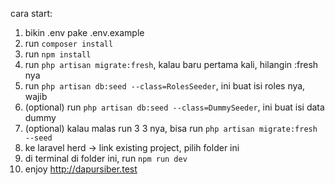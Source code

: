 cara start:

1. bikin .env pake .env.example
2. run `composer install`
3. run `npm install`
4. run `php artisan migrate:fresh`, kalau baru pertama kali, hilangin :fresh nya
5. run `php artisan db:seed --class=RolesSeeder`, ini buat isi roles nya, wajib
6. (optional) run `php artisan db:seed --class=DummySeeder`, ini buat isi data dummy
7. (optional) kalau malas run 3 3 nya, bisa run `php artisan migrate:fresh --seed`
8. ke laravel herd -> link existing project, pilih folder ini
9. di terminal di folder ini, run `npm run dev`
10. enjoy http://dapursiber.test
